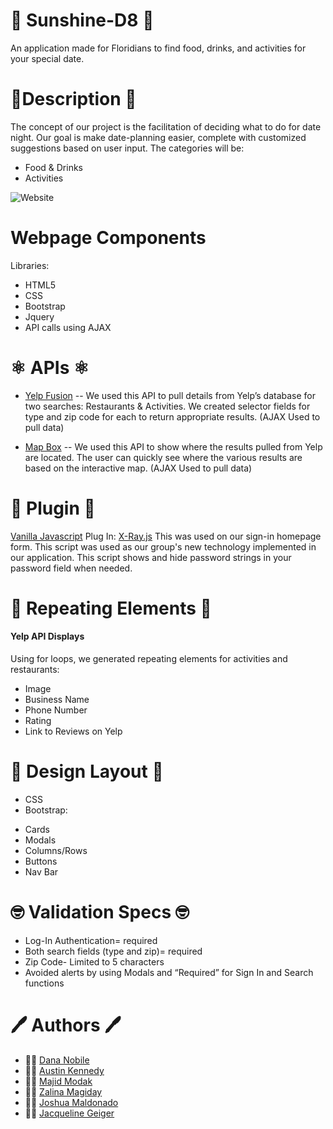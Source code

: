 # 🌅 Sunshine-D8 🌅
An application made for Floridians to find food, drinks, and activities for your special date. 

# 📝Description 📝
The concept of our project is the facilitation of deciding what to do for date night. Our goal is make date-planning easier, complete with customized suggestions based on user input. The categories will be:
* Food & Drinks
* Activities

![Website](assets/images/main-site.gif)


# Webpage Components
Libraries​:
* HTML5
* CSS
* Bootstrap
* Jquery
* API calls using AJAX

# ⚛️ APIs ⚛️
* [Yelp Fusion](https://www.yelp.com/dataset○https://www.yelp.com/dataset/documentation/main) 
-- We used this API to pull details from Yelp’s database for two searches: Restaurants & Activities. 
We created selector fields for type and zip code for each to return appropriate results.
(AJAX Used to pull data) 

* [Map Box](https://docs.mapbox.com/api/maps/) -- We used this API to show where the results pulled from Yelp are located. The user can quickly see where the various results are based on the interactive map. 
(AJAX Used to pull data)

# 🔌 Plugin 🔌	
[Vanilla Javascript](http://vanilla-js.com/) Plug In: [X-Ray.js](https://github.com/cferdinandi/x-ray/)
This was used on our sign-in homepage form.
This script was used as our group's new technology implemented in our application. This script shows and hide password strings in your password field when needed.

# 🔁 Repeating Elements 🔁
#### Yelp API Displays
Using for loops, we generated repeating elements for activities and restaurants:
- Image
- Business Name
- Phone Number
- Rating
- Link to Reviews on Yelp

# 🔆 Design Layout 🔆
* CSS
* Bootstrap:
- Cards
- Modals
- Columns/Rows
- Buttons
- Nav Bar

# 🤓 Validation Specs 🤓
* Log-In Authentication= required
* Both search fields (type and zip)= required
* Zip Code- Limited to 5 characters
* Avoided alerts by using Modals and “Required”  for Sign In and Search functions


# 🖊️ Authors 🖊️ 
* 👩‍💻  [Dana Nobile](https://github.com/DanaNobile) 
* 👨‍💻  [Austin Kennedy](https://github.com/kennedyaustin)
* 👨‍💻  [Majid Modak](https://github.com/majidmodak)
* 👩‍💻  [Zalina Magiday](https://github.com/zalina4813)
* 👨‍💻  [Joshua Maldonado](https://github.com/JoshuaMaldonado)
* 👩‍💻  [Jacqueline Geiger](https://github.com/jcqlng)
